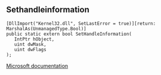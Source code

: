 ## Sethandleinformation

```
[DllImport("Kernel32.dll", SetLastError = true)][return: MarshalAs(UnmanagedType.Bool)]
public static extern bool SetHandleInformation(
   IntPtr hObject,
   uint dwMask,
   uint dwFlags
);
```

[Microsoft documentation](https://docs.microsoft.com/en-us/windows/win32/api/winbase/nf-winbase-sethandleinformation)
